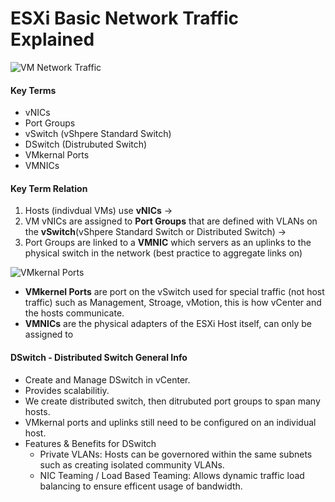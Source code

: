 # ESXi Basic Network Traffic Explained
![VM Network Traffic](https://user-images.githubusercontent.com/111991325/209737771-87e5f408-5e49-46be-a849-8c46d539be29.png)

#### Key Terms
- vNICs
- Port Groups
- vSwitch (vShpere Standard Switch)
- DSwitch (Distrubuted Switch)
- VMkernal Ports
- VMNICs


#### Key Term Relation
 1. Hosts (indivdual VMs) use <b>vNICs</b> -> 
 2. VM vNICs are assigned to <b>Port Groups</b> that are defined with VLANs on the <b>vSwitch</b>(vShpere Standard Switch or Distributed Switch) -> 
 3. Port Groups are linked to a <b>VMNIC</b> which servers as an uplinks to the physical switch in the network (best practice to aggregate links on) 


![VMkernal Ports](https://user-images.githubusercontent.com/111991325/209893545-50a8a976-ae96-4e78-8ca2-9231f1d49ece.png)

- <b>VMkernel Ports</b> are port on the vSwitch used for special traffic (not host traffic) such as Management, Stroage, vMotion, this is how vCenter and the hosts communicate.
- <b>VMNICs</b> are the physical adapters of the ESXi Host itself, can only be assigned to 


#### DSwitch - Distributed Switch General Info
- Create and Manage DSwitch in vCenter.
- Provides scalabilitiy.
- We create distributed switch, then ditrubuted port groups to span many hosts.
- VMkernal ports and uplinks still need to be configured on an individual host.
- Features & Benefits for DSwitch
  - Private VLANs: Hosts can be governored within the same subnets such as creating isolated community VLANs.
  - NIC Teaming / Load Based Teaming: Allows dynamic traffic load balancing to ensure efficent usage of bandwidth.  
  
